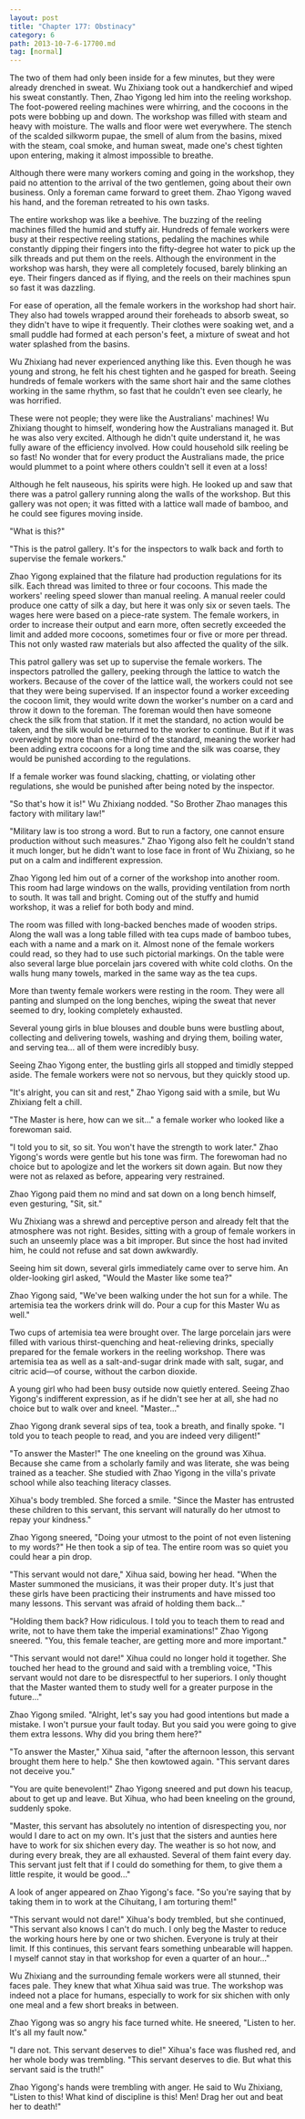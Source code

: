 ```yaml
---
layout: post
title: "Chapter 177: Obstinacy"
category: 6
path: 2013-10-7-6-17700.md
tag: [normal]
---
```


The two of them had only been inside for a few minutes, but they were already drenched in sweat. Wu Zhixiang took out a handkerchief and wiped his sweat constantly. Then, Zhao Yigong led him into the reeling workshop. The foot-powered reeling machines were whirring, and the cocoons in the pots were bobbing up and down. The workshop was filled with steam and heavy with moisture. The walls and floor were wet everywhere. The stench of the scalded silkworm pupae, the smell of alum from the basins, mixed with the steam, coal smoke, and human sweat, made one's chest tighten upon entering, making it almost impossible to breathe.

Although there were many workers coming and going in the workshop, they paid no attention to the arrival of the two gentlemen, going about their own business. Only a foreman came forward to greet them. Zhao Yigong waved his hand, and the foreman retreated to his own tasks.

The entire workshop was like a beehive. The buzzing of the reeling machines filled the humid and stuffy air. Hundreds of female workers were busy at their respective reeling stations, pedaling the machines while constantly dipping their fingers into the fifty-degree hot water to pick up the silk threads and put them on the reels. Although the environment in the workshop was harsh, they were all completely focused, barely blinking an eye. Their fingers danced as if flying, and the reels on their machines spun so fast it was dazzling.

For ease of operation, all the female workers in the workshop had short hair. They also had towels wrapped around their foreheads to absorb sweat, so they didn't have to wipe it frequently. Their clothes were soaking wet, and a small puddle had formed at each person's feet, a mixture of sweat and hot water splashed from the basins.

Wu Zhixiang had never experienced anything like this. Even though he was young and strong, he felt his chest tighten and he gasped for breath. Seeing hundreds of female workers with the same short hair and the same clothes working in the same rhythm, so fast that he couldn't even see clearly, he was horrified.

These were not people; they were like the Australians' machines! Wu Zhixiang thought to himself, wondering how the Australians managed it. But he was also very excited. Although he didn't quite understand it, he was fully aware of the efficiency involved. How could household silk reeling be so fast! No wonder that for every product the Australians made, the price would plummet to a point where others couldn't sell it even at a loss!

Although he felt nauseous, his spirits were high. He looked up and saw that there was a patrol gallery running along the walls of the workshop. But this gallery was not open; it was fitted with a lattice wall made of bamboo, and he could see figures moving inside.

"What is this?"

"This is the patrol gallery. It's for the inspectors to walk back and forth to supervise the female workers."

Zhao Yigong explained that the filature had production regulations for its silk. Each thread was limited to three or four cocoons. This made the workers' reeling speed slower than manual reeling. A manual reeler could produce one catty of silk a day, but here it was only six or seven taels. The wages here were based on a piece-rate system. The female workers, in order to increase their output and earn more, often secretly exceeded the limit and added more cocoons, sometimes four or five or more per thread. This not only wasted raw materials but also affected the quality of the silk.

This patrol gallery was set up to supervise the female workers. The inspectors patrolled the gallery, peeking through the lattice to watch the workers. Because of the cover of the lattice wall, the workers could not see that they were being supervised. If an inspector found a worker exceeding the cocoon limit, they would write down the worker's number on a card and throw it down to the foreman. The foreman would then have someone check the silk from that station. If it met the standard, no action would be taken, and the silk would be returned to the worker to continue. But if it was overweight by more than one-third of the standard, meaning the worker had been adding extra cocoons for a long time and the silk was coarse, they would be punished according to the regulations.

If a female worker was found slacking, chatting, or violating other regulations, she would be punished after being noted by the inspector.

"So that's how it is!" Wu Zhixiang nodded. "So Brother Zhao manages this factory with military law!"

"Military law is too strong a word. But to run a factory, one cannot ensure production without such measures." Zhao Yigong also felt he couldn't stand it much longer, but he didn't want to lose face in front of Wu Zhixiang, so he put on a calm and indifferent expression.

Zhao Yigong led him out of a corner of the workshop into another room. This room had large windows on the walls, providing ventilation from north to south. It was tall and bright. Coming out of the stuffy and humid workshop, it was a relief for both body and mind.

The room was filled with long-backed benches made of wooden strips. Along the wall was a long table filled with tea cups made of bamboo tubes, each with a name and a mark on it. Almost none of the female workers could read, so they had to use such pictorial markings. On the table were also several large blue porcelain jars covered with white cold cloths. On the walls hung many towels, marked in the same way as the tea cups.

More than twenty female workers were resting in the room. They were all panting and slumped on the long benches, wiping the sweat that never seemed to dry, looking completely exhausted.

Several young girls in blue blouses and double buns were bustling about, collecting and delivering towels, washing and drying them, boiling water, and serving tea... all of them were incredibly busy.

Seeing Zhao Yigong enter, the bustling girls all stopped and timidly stepped aside. The female workers were not so nervous, but they quickly stood up.

"It's alright, you can sit and rest," Zhao Yigong said with a smile, but Wu Zhixiang felt a chill.

"The Master is here, how can we sit..." a female worker who looked like a forewoman said.

"I told you to sit, so sit. You won't have the strength to work later." Zhao Yigong's words were gentle but his tone was firm. The forewoman had no choice but to apologize and let the workers sit down again. But now they were not as relaxed as before, appearing very restrained.

Zhao Yigong paid them no mind and sat down on a long bench himself, even gesturing, "Sit, sit."

Wu Zhixiang was a shrewd and perceptive person and already felt that the atmosphere was not right. Besides, sitting with a group of female workers in such an unseemly place was a bit improper. But since the host had invited him, he could not refuse and sat down awkwardly.

Seeing him sit down, several girls immediately came over to serve him. An older-looking girl asked, "Would the Master like some tea?"

Zhao Yigong said, "We've been walking under the hot sun for a while. The artemisia tea the workers drink will do. Pour a cup for this Master Wu as well."

Two cups of artemisia tea were brought over. The large porcelain jars were filled with various thirst-quenching and heat-relieving drinks, specially prepared for the female workers in the reeling workshop. There was artemisia tea as well as a salt-and-sugar drink made with salt, sugar, and citric acid—of course, without the carbon dioxide.

A young girl who had been busy outside now quietly entered. Seeing Zhao Yigong's indifferent expression, as if he didn't see her at all, she had no choice but to walk over and kneel. "Master..."

Zhao Yigong drank several sips of tea, took a breath, and finally spoke. "I told you to teach people to read, and you are indeed very diligent!"

"To answer the Master!" The one kneeling on the ground was Xihua. Because she came from a scholarly family and was literate, she was being trained as a teacher. She studied with Zhao Yigong in the villa's private school while also teaching literacy classes.

Xihua's body trembled. She forced a smile. "Since the Master has entrusted these children to this servant, this servant will naturally do her utmost to repay your kindness."

Zhao Yigong sneered, "Doing your utmost to the point of not even listening to my words?" He then took a sip of tea. The entire room was so quiet you could hear a pin drop.

"This servant would not dare," Xihua said, bowing her head. "When the Master summoned the musicians, it was their proper duty. It's just that these girls have been practicing their instruments and have missed too many lessons. This servant was afraid of holding them back..."

"Holding them back? How ridiculous. I told you to teach them to read and write, not to have them take the imperial examinations!" Zhao Yigong sneered. "You, this female teacher, are getting more and more important."

"This servant would not dare!" Xihua could no longer hold it together. She touched her head to the ground and said with a trembling voice, "This servant would not dare to be disrespectful to her superiors. I only thought that the Master wanted them to study well for a greater purpose in the future..."

Zhao Yigong smiled. "Alright, let's say you had good intentions but made a mistake. I won't pursue your fault today. But you said you were going to give them extra lessons. Why did you bring them here?"

"To answer the Master," Xihua said, "after the afternoon lesson, this servant brought them here to help." She then kowtowed again. "This servant dares not deceive you."

"You are quite benevolent!" Zhao Yigong sneered and put down his teacup, about to get up and leave. But Xihua, who had been kneeling on the ground, suddenly spoke.

"Master, this servant has absolutely no intention of disrespecting you, nor would I dare to act on my own. It's just that the sisters and aunties here have to work for six shichen every day. The weather is so hot now, and during every break, they are all exhausted. Several of them faint every day. This servant just felt that if I could do something for them, to give them a little respite, it would be good..."

A look of anger appeared on Zhao Yigong's face. "So you're saying that by taking them in to work at the Cihuitang, I am torturing them!"

"This servant would not dare!" Xihua's body trembled, but she continued, "This servant also knows I can't do much. I only beg the Master to reduce the working hours here by one or two shichen. Everyone is truly at their limit. If this continues, this servant fears something unbearable will happen. I myself cannot stay in that workshop for even a quarter of an hour..."

Wu Zhixiang and the surrounding female workers were all stunned, their faces pale. They knew that what Xihua said was true. The workshop was indeed not a place for humans, especially to work for six shichen with only one meal and a few short breaks in between.

Zhao Yigong was so angry his face turned white. He sneered, "Listen to her. It's all my fault now."

"I dare not. This servant deserves to die!" Xihua's face was flushed red, and her whole body was trembling. "This servant deserves to die. But what this servant said is the truth!"

Zhao Yigong's hands were trembling with anger. He said to Wu Zhixiang, "Listen to this! What kind of discipline is this! Men! Drag her out and beat her to death!"